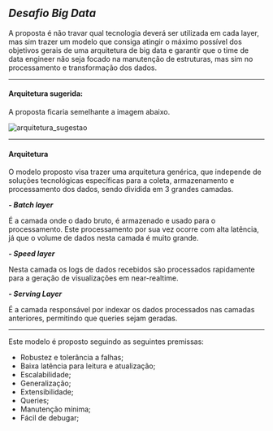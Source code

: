 ## ***Desafio Big Data***
A proposta é não travar qual tecnologia deverá ser utilizada em cada layer, mas sim trazer um modelo que consiga atingir o máximo possível dos objetivos gerais de uma arquitetura de big data e garantir que o time de data engineer não seja focado na manutenção de estruturas, mas sim no processamento e transformação dos dados.

----------


#### Arquitetura sugerida:

A proposta ficaria semelhante a imagem abaixo.


![arquitetura_sugestao](https://user-images.githubusercontent.com/28897059/65190997-fdad3c00-da48-11e9-8a5a-cc3a23168b4f.png)


----------


#### Arquitetura
O modelo proposto visa trazer uma arquitetura genérica, que independe de soluções tecnológicas específicas para a coleta, armazenamento e processamento dos dados, sendo dividida em 3 grandes camadas. 

 ***- Batch layer***

É a camada onde o dado bruto, é armazenado e usado para o processamento. 
Este processamento por sua vez ocorre com alta latência, já que o volume de dados nesta camada é muito grande.

 ***- Speed layer***
 
Nesta camada os logs de dados recebidos são processados rapidamente para a geração de visualizações em near-realtime. 

 ***- Serving Layer***

É a camada responsável por indexar os dados processados nas camadas anteriores, permitindo que queries sejam geradas.


----------


Este modelo é proposto seguindo as seguintes premissas:

 - Robustez e tolerância a falhas;
 - Baixa latência para leitura e atualização;
 - Escalabilidade;
 - Generalização;
 - Extensibilidade;
 - Queries;
 - Manutenção mínima;
 - Fácil de debugar;
